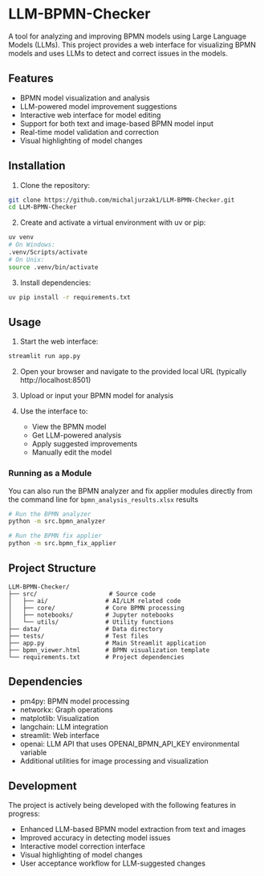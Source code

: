 # LLM-BPMN-Checker

A tool for analyzing and improving BPMN models using Large Language Models (LLMs). This project provides a web interface for visualizing BPMN models and uses LLMs to detect and correct issues in the models.

## Features

- BPMN model visualization and analysis
- LLM-powered model improvement suggestions
- Interactive web interface for model editing
- Support for both text and image-based BPMN model input
- Real-time model validation and correction
- Visual highlighting of model changes

## Installation

1. Clone the repository:

```bash
git clone https://github.com/michaljurzak1/LLM-BPMN-Checker.git
cd LLM-BPMN-Checker
```

2. Create and activate a virtual environment with uv or pip:

```bash
uv venv
# On Windows:
.venv/Scripts/activate
# On Unix:
source .venv/bin/activate
```

3. Install dependencies:

```bash
uv pip install -r requirements.txt
```

## Usage

1. Start the web interface:

```bash
streamlit run app.py
```

2. Open your browser and navigate to the provided local URL (typically http://localhost:8501)

3. Upload or input your BPMN model for analysis

4. Use the interface to:
   - View the BPMN model
   - Get LLM-powered analysis
   - Apply suggested improvements
   - Manually edit the model

### Running as a Module

You can also run the BPMN analyzer and fix applier modules directly from the command line for `bpmn_analysis_results.xlsx` results

```bash
# Run the BPMN analyzer
python -m src.bpmn_analyzer
```

```bash
# Run the BPMN fix applier
python -m src.bpmn_fix_applier
```

## Project Structure

```
LLM-BPMN-Checker/
├── src/                    # Source code
│   ├── ai/                # AI/LLM related code
│   ├── core/              # Core BPMN processing
│   ├── notebooks/         # Jupyter notebooks
│   └── utils/             # Utility functions
├── data/                  # Data directory
├── tests/                 # Test files
├── app.py                 # Main Streamlit application
├── bpmn_viewer.html       # BPMN visualization template
└── requirements.txt       # Project dependencies
```

## Dependencies

- pm4py: BPMN model processing
- networkx: Graph operations
- matplotlib: Visualization
- langchain: LLM integration
- streamlit: Web interface
- openai: LLM API that uses OPENAI_BPMN_API_KEY environmental variable
- Additional utilities for image processing and visualization

## Development

The project is actively being developed with the following features in progress:

- Enhanced LLM-based BPMN model extraction from text and images
- Improved accuracy in detecting model issues
- Interactive model correction interface
- Visual highlighting of model changes
- User acceptance workflow for LLM-suggested changes

